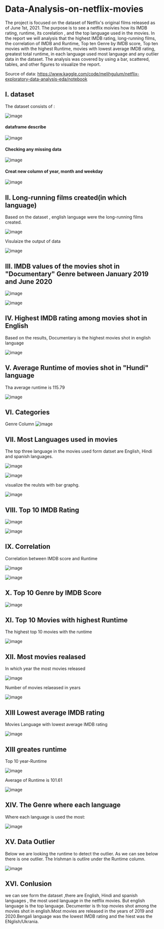 # Data-Analysis-on-netflix-movies

The project is focused on the dataset of Netflix's original films released as of June 1st, 2021. The purpose is to see a netflix moivies how its IMDB rating, runtime, its corelation , and the top language used in the movies. In the report we will analysis that the highest IMDB rating, long-running films, the correlation of IMDB and Runtime, Top ten Genre by IMDB score, Top ten movies with the highest Runtime, movies with lowest average IMDB rating, greatest total runtime, in each language used most language and any outlier data in the dataset. The analysis was covered by using a bar, scattered, tables, and other figures to visualize the report.

Source of data: https://www.kaggle.com/code/melihgulum/netflix-exploratory-data-analysis-eda/notebook

## I. dataset

The dataset consists of :

![image](https://user-images.githubusercontent.com/80365882/234324956-d512b34e-d5c1-49e9-ab9b-c34dd9f1ebd8.png)

#### dataframe describe

![image](https://user-images.githubusercontent.com/80365882/234325566-98566d93-a332-4886-90e3-29c277905c8d.png)

#### Checking any missing data

![image](https://user-images.githubusercontent.com/80365882/234325706-3e264240-ad49-4ae9-86e5-31434e93b631.png)

#### Creat new column of year, month and weekday

![image](https://user-images.githubusercontent.com/80365882/234326202-ebd643e3-c050-4c16-bbe8-a21b3bc492bb.png)

## II. Long-running films created(in which language)

Based on the dataset , english language were the long-running films created.

![image](https://user-images.githubusercontent.com/80365882/234327153-0e27dabd-4227-4611-9b9b-ff4bf0931e3c.png)

Visulaize the output of data

![image](https://user-images.githubusercontent.com/80365882/234327892-dd680358-5bdd-47d9-ae87-8842e0717222.png)

## III. IMDB values of the movies shot in "Documentary" Genre between January 2019 and June 2020

![image](https://user-images.githubusercontent.com/80365882/234330977-cd3163ed-5f24-4654-a27b-b7394befd050.png)


![image](https://user-images.githubusercontent.com/80365882/234331119-09290336-e90b-47da-89b7-c8fe4250214c.png)

## IV. Highest IMDB rating among movies shot in English

Based on the results,  Documentary is the highest movies shot in english language

![image](https://user-images.githubusercontent.com/80365882/234333697-c25ccd89-c196-4bdd-929c-692746acecb5.png)

## V. Average Runtime of movies shot in "Hundi" language

Tha average runtime is 115.79

![image](https://user-images.githubusercontent.com/80365882/234334073-a8579a3c-c608-4ef1-9c64-33913b2e69ec.png)

## VI. Categories

Genre Column
![image](https://user-images.githubusercontent.com/80365882/234335047-666230bd-69b7-4bde-b9aa-ed9c2a115576.png)

## VII. Most Languages used in movies

The top three language in the movies used form datset are English, Hindi and spanish languages.

![image](https://user-images.githubusercontent.com/80365882/234336004-847b703c-ce84-4e7c-95c6-002fc43e37d1.png)

![image](https://user-images.githubusercontent.com/80365882/234336284-6ea38e0e-0f59-4e65-96cc-2890073f7e37.png)

visualize the reulsts with bar graphg. 

![image](https://user-images.githubusercontent.com/80365882/234336363-0bb910db-0d05-4538-b41a-093d37bdaa37.png)

## VIII. Top 10 IMDB Rating

![image](https://user-images.githubusercontent.com/80365882/234336583-81b197df-5d02-44a4-b1b5-2de934948fda.png)

![image](https://user-images.githubusercontent.com/80365882/234336634-628c3979-bdd9-4cc1-bc64-3099dcff622d.png)

## IX. Correlation

Correlation between IMDB score and Runtime

![image](https://user-images.githubusercontent.com/80365882/234340153-90769c61-8bec-465c-b886-98aab10ac8c1.png)

![image](https://user-images.githubusercontent.com/80365882/234340210-260031ee-6ead-4b14-9f6c-295a83cc36e0.png)

## X. Top 10 Genre by IMDB Score

![image](https://user-images.githubusercontent.com/80365882/234340507-f8b023af-cd82-4c93-8764-a899edabd227.png)

## XI. Top 10 Movies with highest Runtime

The highest top 10 movies with the runtime 

![image](https://user-images.githubusercontent.com/80365882/234341422-0df40c9b-0e54-4ebc-8be2-5d04d827f03e.png)


## XII. Most movies realased

In which year the most movies released 

![image](https://user-images.githubusercontent.com/80365882/234341753-e72b4eb9-2b0a-419f-8e1e-77650dd25348.png)

Number of movies relaeased in years 

![image](https://user-images.githubusercontent.com/80365882/234342175-d79c7b67-38d3-4a23-b0c9-8f4726cfa35c.png)

## XIII Lowest average IMDB rating

Movies Language with lowest average IMDB rating 

![image](https://user-images.githubusercontent.com/80365882/234343390-f619fb5b-9bd4-4d9b-a643-e1bba0fbeb4e.png)

## XIII greates runtime

Top 10 year-Runtime

![image](https://user-images.githubusercontent.com/80365882/234363791-5d844a9a-a6c1-4943-9c9f-f0c3b45d511c.png)

Average of Runtime is 101.61

![image](https://user-images.githubusercontent.com/80365882/234363993-c5ef3518-7b10-4361-85c5-f2c638dc3e93.png)

## XIV. The Genre where each language

Where each language is used the most:

![image](https://user-images.githubusercontent.com/80365882/234364412-502012b9-0743-4261-b4a1-172402f12e87.png)

## XV. Data Outlier
Below we are looking the runtime to detect the outlier. As we can see below there is one outlier. The Irishman is outlire under the Runtime column.

![image](https://user-images.githubusercontent.com/80365882/234365923-06023854-8325-494a-b793-8ccd0104d8cf.png)

## XVI. Conlusion

we can see form the dataset ,there are English, Hindi and spanish languages , the most used language in the netflix movies. But english language is the top language. Decumenter is th top movies shot among the movies shot in english.Most movies are released in the years of 2019 and 2020.Bengali language was the lowest IMDB rating and the hiest was the ENglish/Ukrania.

